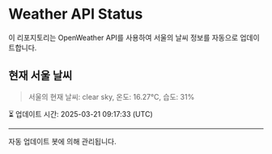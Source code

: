
# Weather API Status

이 리포지토리는 OpenWeather API를 사용하여 서울의 날씨 정보를 자동으로 업데이트합니다.

## 현재 서울 날씨
> 서울의 현재 날씨: clear sky, 온도: 16.27°C, 습도: 31%

⏳ 업데이트 시간: 2025-03-21 09:17:33 (UTC)

---
자동 업데이트 봇에 의해 관리됩니다.
